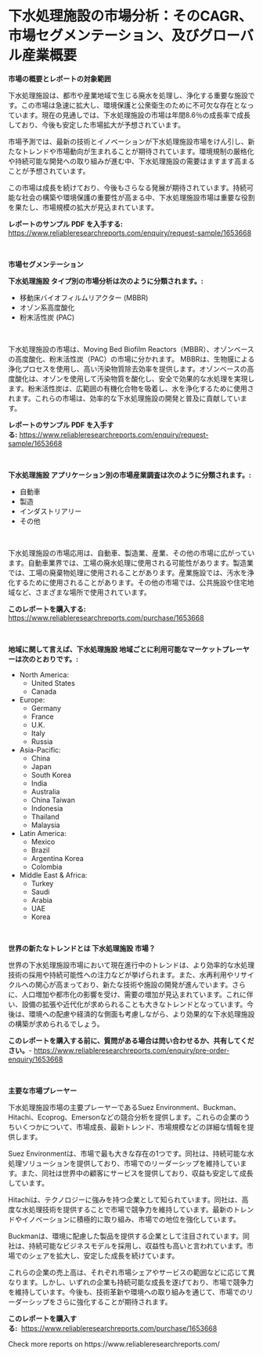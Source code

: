 <p><h1>下水処理施設の市場分析：そのCAGR、市場セグメンテーション、及びグローバル産業概要</h1></p><p><strong>市場の概要とレポートの対象範囲</strong></p>
<p><p>下水処理施設は、都市や産業地域で生じる廃水を処理し、浄化する重要な施設です。この市場は急速に拡大し、環境保護と公衆衛生のために不可欠な存在となっています。現在の見通しでは、下水処理施設の市場は年間8.6％の成長率で成長しており、今後も安定した市場拡大が予想されています。</p><p>市場予測では、最新の技術とイノベーションが下水処理施設市場をけん引し、新たなトレンドや市場動向が生まれることが期待されています。環境規制の厳格化や持続可能な開発への取り組みが進む中、下水処理施設の需要はますます高まることが予想されています。</p><p>この市場は成長を続けており、今後もさらなる発展が期待されています。持続可能な社会の構築や環境保護の重要性が高まる中、下水処理施設市場は重要な役割を果たし、市場規模の拡大が見込まれています。</p></p>
<p><strong>レポートのサンプル PDF を入手する:</strong> <a href="https://www.reliableresearchreports.com/enquiry/request-sample/1653668">https://www.reliableresearchreports.com/enquiry/request-sample/1653668</a></p>
<p>&nbsp;</p>
<p><strong>市場セグメンテーション</strong></p>
<p><strong>下水処理施設 タイプ別の市場分析は次のように分類されます。:</strong></p>
<p><ul><li>移動床バイオフィルムリアクター (MBBR)</li><li>オゾン系高度酸化</li><li>粉末活性炭 (PAC)</li></ul></p>
<p>&nbsp;</p>
<p><p>下水処理施設の市場は、Moving Bed Biofilm Reactors（MBBR）、オゾンベースの高度酸化、粉末活性炭（PAC）の市場に分かれます。 MBBRは、生物膜による浄化プロセスを使用し、高い汚染物質除去効率を提供します。オゾンベースの高度酸化は、オゾンを使用して汚染物質を酸化し、安全で効果的な水処理を実現します。粉末活性炭は、広範囲の有機化合物を吸着し、水を浄化するために使用されます。これらの市場は、効率的な下水処理施設の開発と普及に貢献しています。</p></p>
<p><strong>レポートのサンプル PDF を入手する:</strong>&nbsp;<a href="https://www.reliableresearchreports.com/enquiry/request-sample/1653668">https://www.reliableresearchreports.com/enquiry/request-sample/1653668</a></p>
<p>&nbsp;</p>
<p><strong> 下水処理施設 アプリケーション別の市場産業調査は次のように分類されます。:</strong></p>
<p><ul><li>自動車</li><li>製造</li><li>インダストリアリー</li><li>その他</li></ul></p>
<p>&nbsp;</p>
<p><p>下水処理施設の市場応用は、自動車、製造業、産業、その他の市場に広がっています。自動車業界では、工場の廃水処理に使用される可能性があります。製造業では、工場の廃棄物処理に使用されることがあります。産業施設では、汚水を浄化するために使用されることがあります。その他の市場では、公共施設や住宅地域など、さまざまな場所で使用されています。</p></p>
<p><strong>このレポートを購入する:</strong>&nbsp; <a href="https://www.reliableresearchreports.com/purchase/1653668">https://www.reliableresearchreports.com/purchase/1653668</a></p>
<p>&nbsp;</p>
<p><strong>地域に関して言えば、下水処理施設 地域ごとに利用可能なマーケットプレーヤーは次のとおりです。:</strong></p>
<p><ul>
    <li>
        North America:
        <ul>
            <li>United States</li>
            <li>Canada</li>
        </ul>
    </li>
    <li>
        Europe:
        <ul>
            <li>Germany</li>
            <li>France</li>
            <li>U.K.</li>
            <li>Italy</li>
            <li>Russia</li>
        </ul>
    </li>
    <li>
        Asia-Pacific:
        <ul>
            <li>China</li>
            <li>Japan</li>
            <li>South Korea</li>
            <li>India</li>
            <li>Australia</li>
            <li>China Taiwan</li>
            <li>Indonesia</li>
            <li>Thailand</li>
            <li>Malaysia</li>
        </ul>
    </li>
    <li>
        Latin America:
        <ul>
            <li>Mexico</li>
            <li>Brazil</li>
            <li>Argentina Korea</li>
            <li>Colombia</li>
        </ul>
    </li>
    <li>
        Middle East & Africa:
        <ul>
            <li>Turkey</li>
            <li>Saudi</li>
            <li>Arabia</li>
            <li>UAE</li>
            <li>Korea</li>
        </ul>
    </li>
    </ul></p>
<p>&nbsp;</p>
<p><strong>世界の新たなトレンドとは 下水処理施設 市場？</strong></p>
<p><p>世界の下水処理施設市場において現在進行中のトレンドは、より効率的な水処理技術の採用や持続可能性への注力などが挙げられます。また、水再利用やリサイクルへの関心が高まっており、新たな技術や施設の開発が進んでいます。さらに、人口増加や都市化の影響を受け、需要の増加が見込まれています。これに伴い、設備の拡張や近代化が求められることも大きなトレンドとなっています。今後は、環境への配慮や経済的な側面も考慮しながら、より効果的な下水処理施設の構築が求められるでしょう。</p></p>
<p><strong>このレポートを購入する前に、質問がある場合は問い合わせるか、共有してください。</strong>- <a href="https://www.reliableresearchreports.com/enquiry/pre-order-enquiry/1653668">https://www.reliableresearchreports.com/enquiry/pre-order-enquiry/1653668</a></p>
<p>&nbsp;</p>
<p><strong>主要な市場プレーヤー</strong></p>
<p><p>下水処理施設市場の主要プレーヤーであるSuez Environment、Buckman、Hitachi、Ecoprog、Emersonなどの競合分析を提供します。これらの企業のうちいくつかについて、市場成長、最新トレンド、市場規模などの詳細な情報を提供します。</p><p>Suez Environmentは、市場で最も大きな存在の1つです。同社は、持続可能な水処理ソリューションを提供しており、市場でのリーダーシップを維持しています。また、同社は世界中の顧客にサービスを提供しており、収益も安定して成長しています。</p><p>Hitachiは、テクノロジーに強みを持つ企業として知られています。同社は、高度な水処理技術を提供することで市場で競争力を維持しています。最新のトレンドやイノベーションに積極的に取り組み、市場での地位を強化しています。</p><p>Buckmanは、環境に配慮した製品を提供する企業として注目されています。同社は、持続可能なビジネスモデルを採用し、収益性も高いと言われています。市場でのシェアを拡大し、安定した成長を続けています。</p><p>これらの企業の売上高は、それぞれ市場シェアやサービスの範囲などに応じて異なります。しかし、いずれの企業も持続可能な成長を遂げており、市場で競争力を維持しています。今後も、技術革新や環境への取り組みを通じて、市場でのリーダーシップをさらに強化することが期待されます。</p></p>
<p><strong>このレポートを購入する:</strong>&nbsp;&nbsp;<a href="https://www.reliableresearchreports.com/purchase/1653668">https://www.reliableresearchreports.com/purchase/1653668</a></p>
<p>Check more reports on https://www.reliableresearchreports.com/</p>